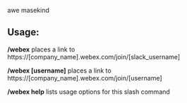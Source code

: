 awe masekind

## Usage:

<b>/webex</b> places a link to https://[company_name].webex.com/join/[slack_username]

<b>/webex [username]</b> places a link to https://[company_name].webex.com/join/[username]

<b>/webex help</b> lists usage options for this slash command
